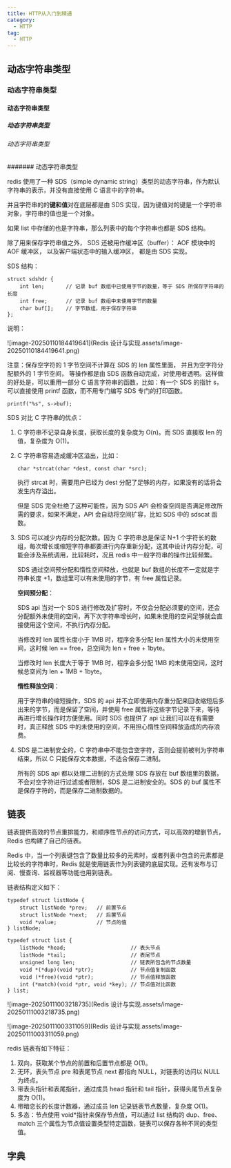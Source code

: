 ```yaml
---
title: HTTP从入门到精通
category:
  - HTTP
tag:
  - HTTP
---
```


## 动态字符串类型

### 动态字符串类型

#### 动态字符串类型

##### 动态字符串类型

###### 动态字符串类型

####### 动态字符串类型

redis 使用了一种 SDS（simple dynamic string）类型的动态字符串，作为默认字符串的表示，并没有直接使用 C 语言中的字符串。

并且字符串的的**键和值**对在底层都是由 SDS 实现，因为键值对的键是一个字符串对象，字符串的值也是一个对象。

如果 list 中存储的也是字符串，那么列表中的每个字符串也都是 SDS 结构。

除了用来保存字符串值之外， SDS 还被用作缓冲区（buffer）： AOF 模块中的 AOF 缓冲区， 以及客户端状态中的输入缓冲区， 都是由 SDS 实现。

SDS 结构：

```
struct sdshdr {
    int len;       // 记录 buf 数组中已使用字节的数量，等于 SDS 所保存字符串的长度
    int free;      // 记录 buf 数组中未使用字节的数量
    char buf[];    // 字节数组，用于保存字符串
};
```

说明：

![image-20250110184419641](Redis 设计与实现.assets/image-20250110184419641.png)

注意：保存空字符的 1 字节空间不计算在 SDS 的 len 属性里面， 并且为空字符分配额外的 1 字节空间， 等操作都是由 SDS 函数自动完成，对使用者透明。这样做的好处是，可以重用一部分 C 语言字符串的函数，比如：有一个 SDS 的指针 s，可以直接使用 printf 函数，而不用专门编写 SDS 专门的打印函数。

```
printf("%s", s->buf);
```

SDS 对比 C 字符串的优点：

1. C 字符串不记录自身长度，获取长度的复杂度为 O(n)。而 SDS 直接取 len 的值，复杂度为 O(1)。

2. C 字符串容易造成缓冲区溢出，比如：

    ```
    char *strcat(char *dest, const char *src);
    ```

    执行 strcat 时，需要用户已经为 dest 分配了足够的内存，如果没有的话将会发生内存溢出。

    但是 SDS 完全杜绝了这种可能性，因为 SDS API 会检查空间是否满足修改所需的要求，如果不满足，API 会自动将空间扩容，比如 SDS 中的 sdscat 函数。

3. SDS 可以减少内存的分配次数。因为 C 字符串总是保证 N+1 个字符长的数组，每次增长或缩短字符串都要进行内存重新分配，这其中设计内存分配，可能会涉及系统调用，比较耗时，况且 redis 中一般字符串的操作比较频繁。

    SDS 通过空间预分配和惰性空间释放，也就是 buf 数组的长度不一定就是字符串长度 +1，数组里可以有未使用的字节，有 free 属性记录。

    **空间预分配**：

    SDS api 当对一个 SDS 进行修改及扩容时，不仅会分配必须要的空间，还会分配额外未使用的空间，再下次字符串增长时，如果未使用的空间足够就会直接使用这个空间，不执行内存分配。

    当修改时 len 属性长度小于 1MB 时，程序会多分配 len 属性大小的未使用空间，这时候 len == free，总空间为 len + free + 1byte。

    当修改时 len 长度大于等于 1MB 时，程序会多分配 1MB 的未使用空间，这时候总空间为 len + 1MB + 1byte。

    **惰性释放空间**：

    用于字符串的缩短操作，SDS 的 api 并不立即使用内存重分配来回收缩短后多出来的字节，而是保留了空间，并使用 free 属性将这些字节记录下来，等待再进行增长操作时方便使用。同时 SDS 也提供了 api 让我们可以在有需要时，真正释放 SDS 中的未使用的空间，不用担心惰性空间释放造成的内存浪费。

4. SDS 是二进制安全的，C 字符串中不能包含空字符，否则会提前被判为字符串结束，所以 C 只能保存文本数据，不适合保存二进制。

    所有的 SDS api 都以处理二进制的方式处理 SDS 存放在 buf 数组里的数据，不会对空字符进行过滤或者限制，SDS 是二进制安全的。SDS 的 buf 属性不是保存字符的，而是保存二进制数据的。

## 链表

链表提供高效的节点重排能力，和顺序性节点的访问方式，可以高效的增删节点，Redis 也构建了自己的链表。

Redis 中，当一个列表键包含了数量比较多的元素时，或者列表中包含的元素都是比较长的字符串时，Redis 就是使用链表作为列表键的底层实现。还有发布与订阅、慢查询、监视器等功能也用到链表。

链表结构定义如下：

```
typedef struct listNode {
    struct listNode *prev;   // 前置节点
    struct listNode *next;   // 后置节点
    void *value;             // 节点的值
} listNode;

typedef struct list {
    listNode *head;          			// 表头节点
    listNode *tail;          			// 表尾节点
    unsigned long len;       			// 链表所包含的节点数量
    void *(*dup)(void *ptr); 			// 节点值复制函数
    void (*free)(void *ptr);            // 节点值释放函数
    int (*match)(void *ptr, void *key); // 节点值对比函数
} list;
```

![image-20250111003218735](Redis 设计与实现.assets/image-20250111003218735.png)

![image-20250111003311059](Redis 设计与实现.assets/image-20250111003311059.png)

redis 链表有如下特征：

1. 双向，获取某个节点的前置和后置节点都是 O(1)。
2. 无环，表头节点 pre 和表尾节点 next 都指向 NULL，对链表的访问以 NULL 为终点。
3. 带表头指针和表尾指针，通过成员 head 指针和 tail 指针，获得头尾节点复杂度为 O(1)。
4. 带暗恋长的长度计数器，通过成员 len 记录链表节点数量，复杂度 O(1)。
5. 多态：节点使用 void*指针来保存节点值，可以通过 list 结构的 dup、free、match 三个属性为节点值设置类型特定函数，链表可以保存各种不同的类型值。

## 字典










































































